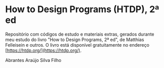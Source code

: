 # How to Design Programs (HTDP), 2ª ed

Repositório com códigos de estudo e materiais extras, gerados durante meu
estudo do livro "How to Design Programs, 2ª ed", de Matthias Felleisein e outros.
O livro está disponível gratuitamente no endereço [https://htdp.org/](https://htdp.org/).

Abrantes Araújo Silva Filho
